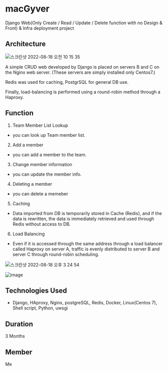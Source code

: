 # macGyver
Django Web(Only Create / Read / Update / Delete function with no Design & Front) & Infra deployment project 



## Architecture

![스크린샷 2022-08-18 오전 10 15 35](https://user-images.githubusercontent.com/47707808/185270820-fca3f02a-ca91-4fa8-ad02-7b3deac4dac0.png)

A simple CRUD web developed by Django is placed on servers B and C on the Nginx web server.
(These servers are simply installed only Centos7.)

Redis was used for caching, PostgrSQL for general DB use.

Finally, load-balancing is performed using a round-robin method through a Haproxy.

## Function

1. Team Member List Lookup
- you can look up Team member list. 
2. Add a member
- you can add a member to the team.
3. Change member information
- you can update the member info.
4. Deleting a member
- you can delete a memeber
5. Caching 
- Data imported from DB is temporarily stored in Cache (Redis), and if the data is rewritten, the data is immediately retrieved and used through Redis without access to DB.
6. Load Balancing
- Even if it is accessed through the same address through a load balancer called Haproxy on server A, traffic is evenly distributed to server B and server C through round-robin scheduling.


![스크린샷 2022-08-18 오후 3 24 54](https://user-images.githubusercontent.com/47707808/185309511-5a96595e-b07f-47e9-93f8-5e5686150eb0.png)

![image](https://user-images.githubusercontent.com/47707808/185310218-bf89706a-b5cc-4c26-87bc-d58c2238f9be.png)


## Technologies Used

- Django, HAproxy, Nginx, postgreSQL, Redis, Docker, Linux(Centos 7), Shell script, Python, uwsgi

## Duration
3 Months

## Member
Me
